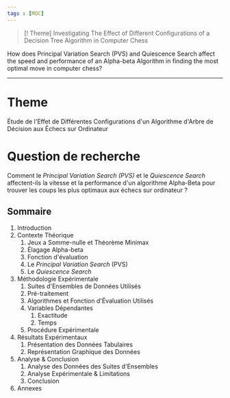 ```yaml
---
tags : [MOC]
---
```

> [! Theme]
>Investigating The Effect of Different Configurations of a Decision Tree Algorithm in Computer Chess
  
How does Principal Variation Search (PVS) and Quiescence Search affect the speed and performance of an Alpha-beta Algorithm in finding the most optimal move in computer chess?

---
# Theme
Étude de l'Effet de Différentes Configurations d'un Algorithme d'Arbre de Décision aux Échecs sur Ordinateur

# Question de recherche
Comment le *Principal Variation Search (PVS)* et le *Quiescence Search* affectent-ils la vitesse et la performance d'un algorithme Alpha-Beta pour trouver les coups les plus optimaux aux échecs sur ordinateur ?

## Sommaire

1. Introduction
2. Contexte Théorique
	1. Jeux a Somme-nulle et Théorème Minimax
	2. Élagage Alpha-beta
	3. Fonction d'évaluation
	4. Le *Principal Variation Search* (PVS)
	5. Le *Quiescence Search*
3. Méthodologie Expérimentale
	1. Suites d'Ensembles de Données Utilisés
	2. Pré-traitement
	3. Algorithmes et Fonction d'Évaluation Utilisés
	4. Variables Dépendantes
		1. Exactitude
		2. Temps
	5. Procédure Expérimentale
4. Résultats Expérimentaux
	1. Présentation des Données Tabulaires
	2. Représentation Graphique des Données
5. Analyse & Conclusion
	1. Analyse des Données des Suites d'Ensembles
	2. Analyse Expérimentale & Limitations
	3. Conclusion
6. Annexes
